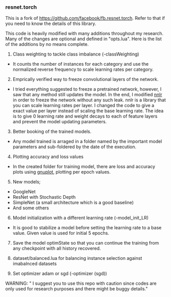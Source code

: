 <h3>resnet.torch</h3>

This is a fork of https://github.com/facebook/fb.resnet.torch. Refer to that if you need to know the details of this library.

This code is heavily modified with many additions throughout my research. Many of the changes are optional and defined in "opts.lua". Here is the list of the additions by no means complete.

1. Class weighting to tackle class imbalance (-classWeighting)
  - It counts the number of instances for each category and use the normalized reverse frequency to scale learning rates per category.
  
2. Emprically verified way to freeze convolutional layers of the network.
  - I tried everything suggested to freeze a pretrained network, however, I saw that any method still updates the model. In the end, I modified [nnlr](https://github.com/gpleiss/nnlr) in order to freeze the network without any such leak. nnlr is a library that you can scale learning rates per layer. I changed the code to give a exact value per layer instead of scaling the base learning rate. The idea is to give 0 learning rate and weight decays to each of feature layers and prevent the model updating parameters.
  
3. Better booking of the trained models. 
  - Any model trained is arraged in a folder named by the important model parameters and sub-foldered by the date of the execution.
  
4. Plotting accuracy and loss values 
  - In the created folder for training model, there are loss and accuracy plots using [gnuplot](https://github.com/torch/gnuplot), plotting per epoch values.
  
5. New models;
  - GoogleNet
  - ResNet with Stochastic Depth
  - SimpleNet (a small architecture which is a good baseline)
  - And some others
  
6. Model initialization with a different learning rate (-model_init_LR)
  - It is good to stabilize a model before setting the learning rate to a base value. Given value is used for initial 5 epochs.
  
7. Save the model optimState so that you can continue the training from any checkpoint with all history recovered.

8. dataset/balanced.lua for balancing instance selection against imabalnced datasets

9. Set optimizer adam or sgd (-optimizer (sgd))

WARNING: " I suggest you to use this repo with caution since codes are only used for research purposes and there might be buggy details."
